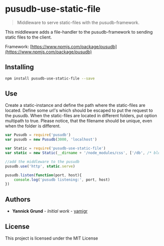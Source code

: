 # pusudb-use-static-file

> Middleware to serve static-files with the pusudb-framework.

This middleware adds a file-handler to the pusudb-framework to sending static files to the client.

Framework: [https://www.npmjs.com/package/pusudb](https://www.npmjs.com/package/pusudb)

<a name="installing"></a>
## Installing

```sh
npm install pusudb-use-static-file --save
```

## Use

Create a static-instance and define the path where the static-files are located. Define some url's which should be escaped to put the request to the pusudb. When the static-files are located in different folders, put option multipath to true. Please notice, that the filename should be unique, even when the folder is different.

```js
var Pusudb = require('pusudb')
var pusudb = new Pusudb(3000, 'localhost')

var Static = require('pusudb-use-static-file')
var static = new Static(__dirname + '/node_modules/css', ['/db', /* blocked pathnames */], { prefix : '/css' }) 

//add the middleware to the pusudb
pusudb.use('http', static.serve)

pusudb.listen(function(port, host){
    console.log('pusudb listening:', port, host)
})
```
<a name="authors"></a>

## Authors

* **Yannick Grund** - *Initial work* - [yamigr](https://github.com/yamigr)

<a name="license"></a>

## License

This project is licensed under the MIT License


